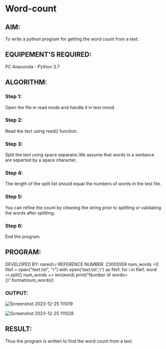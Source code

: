 # Word-count
## AIM:
To write a python program for getting the word count from a text.
## EQUIPEMENT'S REQUIRED: 
PC
Anaconda - Python 3.7
## ALGORITHM: 
### Step 1:
Open the file in read mode and handle it in test mood.



### Step 2: 
Read the text using read() function.

 
### Step 3:
Split the text using space separator.We assume that words in a sentance are separted by a space character. 

### Step 4:  

The length of the split list should equal the numbers of words in the test file.

### Step 5: 
You can refine the count by cleaning the string prior to splitting or validating the words after splitting.


### Step 6: 

End the program.

## PROGRAM:

DEVELOPED BY:  naresh.r
REFERENCE NUMBER: 23005559
num_words =0
file1 = open("text.txt", "r")
with open('text.txt','r') as file1:
    for i in file1:
        word =i.split()
        num_words += len(word)
print("Number of words={}".format(num_words))


### OUTPUT:
![Screenshot 2023-12-25 111019](https://github.com/feryjfgkuyfgewjfgew/Word-count/assets/150319377/9f95c64b-28f2-4cd8-aa7d-5527f883dfaf)

![Screenshot 2023-12-25 111028](https://github.com/feryjfgkuyfgewjfgew/Word-count/assets/150319377/28c87a05-d10e-4720-84f7-051f7d7db50f)

## RESULT:
Thus the program is written to find the word count from a text.
